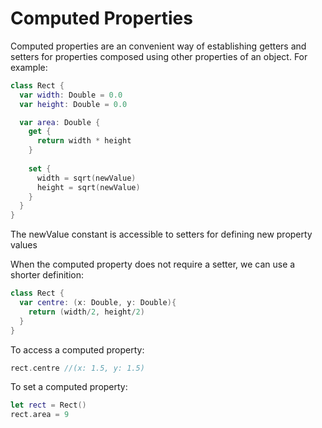 # Computed Properties
Computed properties are an convenient way of establishing getters and setters
for properties composed using other properties of an object. For example:
```swift
class Rect {
  var width: Double = 0.0
  var height: Double = 0.0

  var area: Double {
    get {
      return width * height
    }
    
    set {
      width = sqrt(newValue)
      height = sqrt(newValue)
    }
  }
}
```

The newValue constant is accessible to setters for defining new property values

When the computed property does not require a setter, we can use a shorter
definition:

```swift
class Rect {
  var centre: (x: Double, y: Double){
    return (width/2, height/2)
  }
}
```

To access a computed property:
```swift 
rect.centre //(x: 1.5, y: 1.5)
```

To set a computed property: 
```swift
let rect = Rect()
rect.area = 9
```
